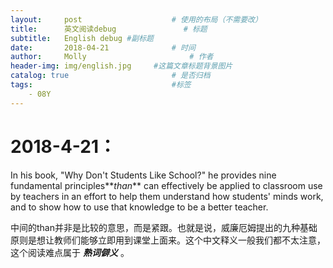 ```yaml
---
layout:     post   				    # 使用的布局（不需要改）
title:      英文阅读debug 				# 标题
subtitle:   English debug #副标题
date:       2018-04-21 				# 时间
author:     Molly 						# 作者
header-img: img/english.jpg 	#这篇文章标题背景图片
catalog: true 						# 是否归档
tags:								#标签
    - 08Y
---
```

# 2018-4-21：
In his book, "Why Don't Students Like School?" he provides nine fundamental principles**_than_** can effectively be applied to classroom use by teachers in an effort to help them understand how students' minds work, and to show how to use that knowledge to be a better teacher.

中间的than并非是比较的意思，而是紧跟。也就是说，威廉厄姆提出的九种基础原则是想让教师们能够立即用到课堂上面来。这个中文释义一般我们都不太注意，这个阅读难点属于 **_熟词僻义_** 。
